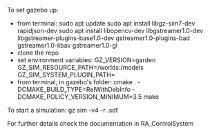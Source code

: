 To set gazebo up:
- from terminal:
  sudo apt update
  sudo apt install libgz-sim7-dev rapidjson-dev
  sudo apt install libopencv-dev libgstreamer1.0-dev libgstreamer-plugins-base1.0-dev gstreamer1.0-plugins-bad gstreamer1.0-libav gstreamer1.0-gl
- clone the repo
- set environment variables:
  GZ_VERSION=garden
  GZ_SIM_RESOURCE_PATH=<folder path>/worlds:<folder path>/models
  GZ_SIM_SYSTEM_PLUGIN_PATH=<folder path>
- from terminal, in gazebo's folder:
  cmake . -DCMAKE_BUILD_TYPE=RelWithDebInfo -DCMAKE_POLICY_VERSION_MINIMUM=3.5
  make

To start a simulation:
    gz sim -v4 -r <world name>.sdf

For further details check the documentation in RA_ControlSystem
